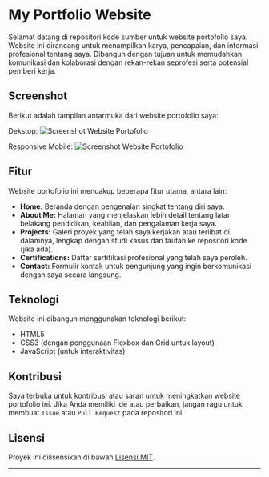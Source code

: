 

# My Portfolio Website

Selamat datang di repositori kode sumber untuk website portofolio saya. Website ini dirancang untuk menampilkan karya, pencapaian, dan informasi profesional tentang saya. Dibangun dengan tujuan untuk memudahkan komunikasi dan kolaborasi dengan rekan-rekan seprofesi serta potensial pemberi kerja.

## Screenshot

Berikut adalah tampilan antarmuka dari website portofolio saya:

Dekstop: 
![Screenshot Website Portofolio](https://i.postimg.cc/J44LNdvZ/Screenshot-40.png)

Responsive Mobile:
![Screenshot Website Portofolio](https://i.postimg.cc/qM3vhF3w/i-Phone-12-PRO-portfolio-github-io-test.png)



## Fitur

Website portofolio ini mencakup beberapa fitur utama, antara lain:

- **Home:** Beranda dengan pengenalan singkat tentang diri saya.
- **About Me:** Halaman yang menjelaskan lebih detail tentang latar belakang pendidikan, keahlian, dan pengalaman kerja saya.
- **Projects:** Galeri proyek yang telah saya kerjakan atau terlibat di dalamnya, lengkap dengan studi kasus dan tautan ke repositori kode (jika ada).
- **Certifications:** Daftar sertifikasi profesional yang telah saya peroleh.
- **Contact:** Formulir kontak untuk pengunjung yang ingin berkomunikasi dengan saya secara langsung.

## Teknologi

Website ini dibangun menggunakan teknologi berikut:

- HTML5
- CSS3 (dengan penggunaan Flexbox dan Grid untuk layout)
- JavaScript (untuk interaktivitas)

## Kontribusi

Saya terbuka untuk kontribusi atau saran untuk meningkatkan website portofolio ini. Jika Anda memiliki ide atau perbaikan, jangan ragu untuk membuat `Issue` atau `Pull Request` pada repositori ini.

## Lisensi

Proyek ini dilisensikan di bawah [Lisensi MIT](LICENSE).

---
